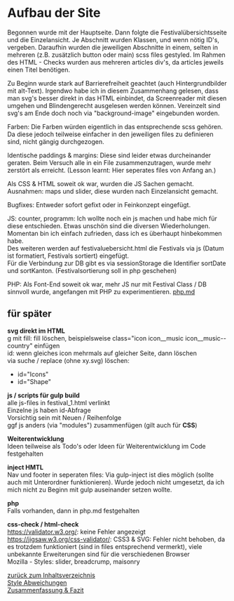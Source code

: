# Aufbau der Site  
Begonnen wurde mit der Hauptseite. Dann folgte die Festivalübersichtsseite
und die Einzelansicht. Je Abschnitt wurden Klassen, und wenn nötig 
ID's, vergeben. Daraufhin wurden die jeweiligen Abschnitte in einem, selten 
in mehreren (z.B. zusätzlich button oder main) scss files gestyled. 
Im Rahmen des HTML - Checks wurden aus mehreren articles div's, da 
articles jeweils einen Titel benötigen.   

Zu Beginn wurde stark auf 
Barrierefreiheit geachtet (auch Hintergrundbilder mit alt-Text). 
Irgendwo habe ich in diesem Zusammenhang gelesen, dass man svg's besser 
direkt in das HTML einbindet, da Screenreader mit diesen umgehen und 
 Blindengerecht ausgelesen werden können.  Vereinzelt sind svg's 
 am Ende doch noch via "background-image" eingebunden worden.  
    
 Farben: Die Farben würden eigentlich in das entsprechende scss gehören. 
 Da diese jedoch teilweise einfacher
 in den jeweiligen files zu definieren sind, nicht gängig durchgezogen.  
 
Identische paddings & margins: Diese sind leider etwas durcheinander geraten.
 Beim Versuch alle in ein File zusammenzutragen, wurde mehr zerstört als erreicht. 
 (Lesson learnt: Hier seperates files von Anfang an.)  
 
 Als CSS & HTML soweit ok war, wurden die JS Sachen gemacht. 
 Ausnahmen: maps und slider, diese wurden nach Einzelansicht gemacht.  
 
 Bugfixes: Entweder sofort gefixt oder in Feinkonzept eingefügt.  
 
 JS: counter, programm: Ich wollte noch ein js machen und habe mich für diese
 entschieden. Etwas unschön sind die diversen Wiederholungen. Momentan 
 bin ich einfach zufrieden, dass ich es überhaupt hinbekommen habe.  
 Des weiteren werden auf festivaluebersicht.html die Festivals via js 
 (Datum ist formatiert, Festivals sortiert) eingefügt.  
 Für die Verbindung zur DB gibt es via sessionStorage die Identifier sortDate und
 sortKanton. (Festivalsortierung soll in php geschehen)  
 
 PHP: Als Font-End soweit ok war, mehr JS nur mit Festival Class / DB sinnvoll wurde,
 angefangen mit PHP zu experimentieren. [php.md](php.md)  
 
 ## für später
 **svg direkt im HTML**  
 g mit fill: fill löschen, beispielsweise class="icon  icon__music icon__music--country"
 einfügen  
 id: wenn gleiches icon mehrmals auf gleicher Seite, dann löschen  
 via suche / replace (ohne xy.svg) löschen:  
 - id="Icons"  
 - id="Shape"  
 
 **js / scripts für gulp build**  
 alle js-files in festival_1.html verlinkt  
 Einzelne js haben id-Abfrage  
 Vorsichtig sein mit Neuen / Reihenfolge  
 ggf js anders (via "modules") zusammenfügen (gilt auch für **CSS**)  

**Weiterentwicklung**  
Ideen teilweise als Todo's oder Ideen für Weiterentwicklung im Code festgehalten  

**inject HMTL**  
Nav und footer in seperaten files:
Via gulp-inject ist dies möglich (sollte auch mit Unterordner
 funktionieren). 
 Wurde jedoch nicht umgesetzt, da ich mich nicht zu Beginn mit gulp 
 auseinander setzen wollte.  
 
**php**  
Falls vorhanden, dann in php.md festgehalten  


**css-check / html-check**  
https://validator.w3.org/: keine Fehler angezeigt  
https://jigsaw.w3.org/css-validator/: CSS3 & SVG: Fehler nicht behoben,
da es trotzdem funktioniert (sind in files entsprechend vermerkt), viele 
unbekannte Erweiterungen sind für die verschiedenen Browser  
Mozilla - Styles: slider, breadcrump, maisonry  

 
 

 [zurück zum Inhaltsverzeichnis](../README.md)  
 [Style Abweichungen](style.md)  
 [Zusammenfassung & Fazit](dokumentation/zusammenfassung_fazit.md)